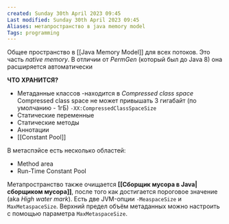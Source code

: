 ```yaml
---
created: Sunday 30th April 2023 09:45
Last modified: Sunday 30th April 2023 09:45
Aliases: метапространство в java memory model
Tags: programming
---
```


Общее пространство в [[Java Memory Model]] для всех потоков. Это часть *native memory*. В отличии от *PermGen* (который был до Java 8) она расширяется автоматически


**ЧТО ХРАНИТСЯ?**
- Метаданные классов -находится в *Compressed class space* 
Compressed class space не может привышать 3 гигабайт (по умолчанию - 1гБ)
`-XX:CompressedClassSpaceSize`
- Статические переменные
- Статические методы
- Аннотации
- [[Constant Pool]]


В метаспэйсе есть несколько областей:
- Method area
- Run-Time Constant Pool

Метапространство также очищается **[[Сборщик мусора в Java|сборщиком мусора]]**, после того как достигается пороговое значение (aka *High water mark*). Есть две JVM-опции `-MeaspaceSize` и `MaxMetaspaceSize`.
Верхний предел объём метаданных можно настроить с помощью параметра `MaxMetaspaceSize`.